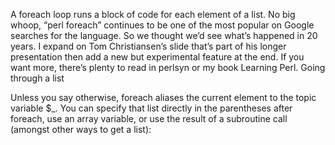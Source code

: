 A foreach loop runs a block of code for each element of a list. No big whoop, “perl foreach” continues to be one of the most popular on Google searches for the language. So we thought we’d see what’s happened in 20 years. I expand on Tom Christiansen’s slide that’s part of his longer presentation then add a new but experimental feature at the end. If you want more, there’s plenty to read in perlsyn or my book Learning Perl.
Going through a list

Unless you say otherwise, foreach aliases the current element to the topic variable $_. You can specify that list directly in the parentheses after foreach, use an array variable, or use the result of a subroutine call (amongst other ways to get a list):
